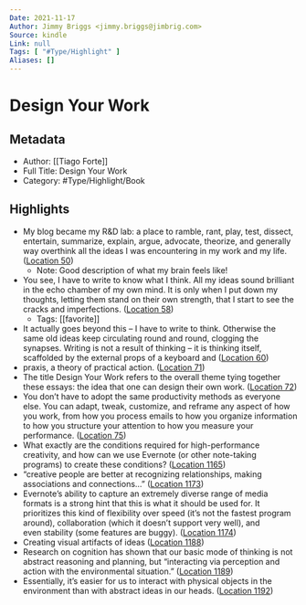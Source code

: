 ```yaml
---
Date: 2021-11-17
Author: Jimmy Briggs <jimmy.briggs@jimbrig.com>
Source: kindle
Link: null
Tags: [ "#Type/Highlight" ]
Aliases: []
---
```

# Design Your Work

## Metadata
- Author: [[Tiago Forte]]
- Full Title: Design Your Work
- Category: #Type/Highlight/Book

## Highlights
- My blog became my R&D lab: a place to ramble, rant, play, test, dissect, entertain, summarize, explain, argue, advocate, theorize, and generally way overthink all the ideas I was encountering in my work and my life. ([Location 50](https://readwise.io/to_kindle?action=open&asin=B075VXH7ZL&location=50))
    - Note: Good description of what my brain feels like!
- You see, I have to write to know what I think. All my ideas sound brilliant in the echo chamber of my own mind. It is only when I put down my thoughts, letting them stand on their own strength, that I start to see the cracks and imperfections. ([Location 58](https://readwise.io/to_kindle?action=open&asin=B075VXH7ZL&location=58))
    - Tags: [[favorite]] 
- It actually goes beyond this – I have to write to think. Otherwise the same old ideas keep circulating round and round, clogging the synapses. Writing is not a result of thinking – it is thinking itself, scaffolded by the external props of a keyboard and ([Location 60](https://readwise.io/to_kindle?action=open&asin=B075VXH7ZL&location=60))
- praxis, a theory of practical action. ([Location 71](https://readwise.io/to_kindle?action=open&asin=B075VXH7ZL&location=71))
- The title Design Your Work refers to the overall theme tying together these essays: the idea that one can design their own work. ([Location 72](https://readwise.io/to_kindle?action=open&asin=B075VXH7ZL&location=72))
- You don’t have to adopt the same productivity methods as everyone else. You can adapt, tweak, customize, and reframe any aspect of how you work, from how you process emails to how you organize information to how you structure your attention to how you measure your performance. ([Location 75](https://readwise.io/to_kindle?action=open&asin=B075VXH7ZL&location=75))
- What exactly are the conditions required for high-performance creativity, and how can we use Evernote (or other note-taking programs) to create these conditions? ([Location 1165](https://readwise.io/to_kindle?action=open&asin=B075VXH7ZL&location=1165))
- “creative people are better at recognizing relationships, making associations and connections…” ([Location 1173](https://readwise.io/to_kindle?action=open&asin=B075VXH7ZL&location=1173))
- Evernote’s ability to capture an extremely diverse range of media formats is a strong hint that this is what it should be used for. It prioritizes this kind of flexibility over speed (it’s not the fastest program around), collaboration (which it doesn’t support very well), and even stability (some features are buggy). ([Location 1174](https://readwise.io/to_kindle?action=open&asin=B075VXH7ZL&location=1174))
- Creating visual artifacts of ideas ([Location 1188](https://readwise.io/to_kindle?action=open&asin=B075VXH7ZL&location=1188))
- Research on cognition has shown that our basic mode of thinking is not abstract reasoning and planning, but “interacting via perception and action with the environmental situation.” ([Location 1189](https://readwise.io/to_kindle?action=open&asin=B075VXH7ZL&location=1189))
- Essentially, it’s easier for us to interact with physical objects in the environment than with abstract ideas in our heads. ([Location 1192](https://readwise.io/to_kindle?action=open&asin=B075VXH7ZL&location=1192))
